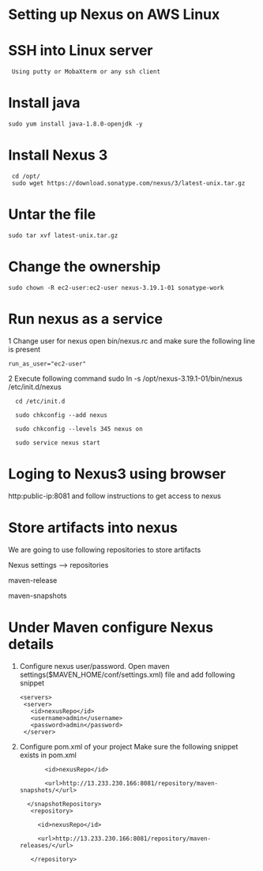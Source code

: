 # Setting up Nexus on AWS Linux
# SSH into Linux server
     Using putty or MobaXterm or any ssh client
# Install java
    sudo yum install java-1.8.0-openjdk -y
    
# Install Nexus 3
     cd /opt/
     sudo wget https://download.sonatype.com/nexus/3/latest-unix.tar.gz
     
     
# Untar the file
    sudo tar xvf latest-unix.tar.gz
    
 # Change the ownership
    sudo chown -R ec2-user:ec2-user nexus-3.19.1-01 sonatype-work
    
 
# Run nexus as a service
1 Change user for nexus
    open bin/nexus.rc and make sure the following line is present
    
    run_as_user="ec2-user"

2 Execute following command
      sudo ln -s /opt/nexus-3.19.1-01/bin/nexus /etc/init.d/nexus
      
      cd /etc/init.d
      
      sudo chkconfig --add nexus
      
      sudo chkconfig --levels 345 nexus on
      
      sudo service nexus start
      
      
# Loging to Nexus3 using browser
  http:public-ip:8081
  and follow instructions to get access to nexus

# Store artifacts into nexus
We are going to use following repositories to store artifacts

Nexus settings --> repositories

maven-release

maven-snapshots

# Under Maven configure Nexus details
1. Configure nexus user/password.
Open maven settings($MAVEN_HOME/conf/settings.xml) file and add following snippet

       <servers>
        <server>
          <id>nexusRepo</id>
          <username>admin</username>
          <password>admin</password>
        </server>
      </servers>
  
  
2. Configure pom.xml of your project
  Make sure the following snippet exists in pom.xml

    <distributionManagement>
         <snapshotRepository>
         
              <id>nexusRepo</id>
              
              <url>http://13.233.230.166:8081/repository/maven-snapshots/</url>
              
         </snapshotRepository>
          <repository>
          
            <id>nexusRepo</id>
            
            <url>http://13.233.230.166:8081/repository/maven-releases/</url>
            
          </repository>
          
      </distributionManagement>
